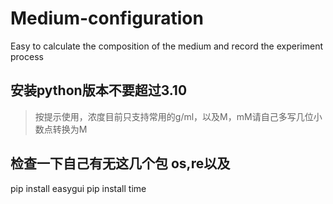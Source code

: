 # Medium-configuration
Easy to calculate the composition of the medium and record the experiment process 
## 安装python版本不要超过3.10
>按提示使用，浓度目前只支持常用的g/ml，以及M，mM请自己多写几位小数点转换为M
## 检查一下自己有无这几个包 os,re以及
  pip install easygui
  pip install time
